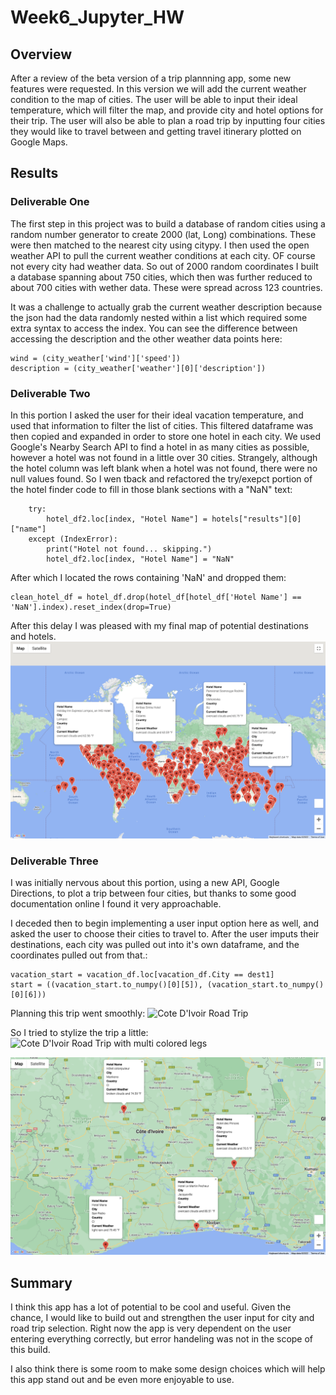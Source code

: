 # Week6_Jupyter_HW

## Overview
After a review of the beta version of a trip plannning app, some new features were requested. In this version we will add the current weather condition to the map of cities. The user will be able to input their ideal temperature, which will filter the map, and provide city and hotel options for their trip. The user will also be able to plan a road trip by inputting four cities they would like to travel between and getting travel itinerary plotted on Google Maps.

## Results

### Deliverable One

The first step in this project was to build a database of random cities using a random number generator to create 2000 (lat, Long) combinations. These were then matched to the nearest city using citypy. I then used the open weather API to pull the current weather conditions at each city. OF course not every city had weather data.  So out of 2000 random coordinates I built a database spanning about 750 cities, which then was further reduced to about 700 cities with wether data. These were spread across 123 countries.

It was a challenge to actually grab the current weather description because the json had the data randomly nested within a list which required some extra syntax to access the index. You can see the difference between accessing the description and the other weather data points here:
```
wind = (city_weather['wind']['speed'])
description = (city_weather['weather'][0]['description'])
```

### Deliverable Two

In this portion I asked the user for their ideal vacation temperature, and used that information to filter the list of cities. This filtered dataframe was then copied and expanded in order to store one hotel in each city. We used Google's Nearby Search API to find a hotel in as many cities as possible, however a hotel was not found in a little over 30 cities. Strangely, although the hotel column was left blank when a hotel was not found, there were no null values found. So I wen tback and refactored the try/exepct portion of the hotel finder code to fill in those blank sections with a "NaN" text:
```
    try:
        hotel_df2.loc[index, "Hotel Name"] = hotels["results"][0]["name"]
    except (IndexError):
        print("Hotel not found... skipping.")
        hotel_df2.loc[index, "Hotel Name"] = "NaN"
```
After which I located the rows containing 'NaN' and dropped them:
```
clean_hotel_df = hotel_df.drop(hotel_df[hotel_df['Hotel Name'] == 'NaN'].index).reset_index(drop=True)
```

After this delay I was pleased with my final map of potential destinations and hotels.
![Potential Dstinations](https://github.com/Olibabba/Week6_Jupyter_HW/blob/main/Vacation_search/WeatherPy_vacation_map.png)

### Deliverable Three

I was initially nervous about this portion, using a new API, Google Directions, to plot a trip between four cities, but thanks to some good documentation online I found it very approachable. 

I deceded then to begin implementing a user input option here as well, and asked the user to choose their cities to travel to. After the user imputs their destinations, each city was pulled out into it's own dataframe, and the coordinates pulled out from that.:
```
vacation_start = vacation_df.loc[vacation_df.City == dest1]
start = ((vacation_start.to_numpy()[0][5]), (vacation_start.to_numpy()[0][6]))
```
Planning this trip went smoothly:
![Cote D'Ivoir Road Trip](https://github.com/Olibabba/Week6_Jupyter_HW/blob/main/Vacation_Itinerary/WeatherPy_travel_map.png)

So I tried to stylize the trip a little:
![Cote D'Ivoir Road Trip with multi colored legs](https://github.com/Olibabba/Week6_Jupyter_HW/blob/main/Vacation_Itinerary/WeatherPy_travel_map2.png) 

![Cote D'Ivoir Road Trip City/hotel info](https://github.com/Olibabba/Week6_Jupyter_HW/blob/main/Vacation_Itinerary/WeatherPy_travel_map_markers.png)

## Summary

I think this app has a lot of potential to be cool and useful. Given the chance, I would like to build out and strengthen the user input for city and road trip selection. Right now the app is very dependent on the user entering everything correctly, but error handeling was not in the scope of this build.

I also think there is some room to make some design choices which will help this app stand out and be even more enjoyable to use.